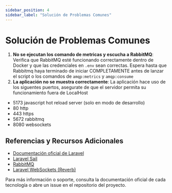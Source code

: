 ```yaml
---
sidebar_position: 4
sidebar_label: "Solución de Problemas Comunes"
---
```


# Solución de Problemas Comunes

1. **No se ejecutan los comando de metricas y escucha a RabbitMQ**: Verifica que RabbitMQ esté funcionando correctamente dentro de Docker y que las credenciales en `.env` sean correctas. Espera hasta que Rabbitmq haya terminado de iniciar COMPLETAMENTE antes de lanzar el script o los comandos de `amqp:metrics` y `amqp:consume`
2. **La aplicación no se muestra correctamente**: La aplicación hace uso de los siguentes puertos, asegurate de que el servidor permita su funcionamiento fuera de LocalHost

- 5173 javascript hot reload server (solo en modo de desarrollo)
- 80 http
- 443 https
- 5672 rabbitmq
- 8080 websockets

## Referencias y Recursos Adicionales

- [Documentación oficial de Laravel](https://laravel.com/docs)
- [Laravel Sail](https://laravel.com/docs/sail)
- [RabbitMQ](https://www.rabbitmq.com/documentation.html)
- [Laravel WebSockets (Reverb)](https://laravel.com/docs/11.x/reverb)

Para más información o soporte, consulta la documentación oficial de cada tecnología o abre un issue en el repositorio del proyecto.
